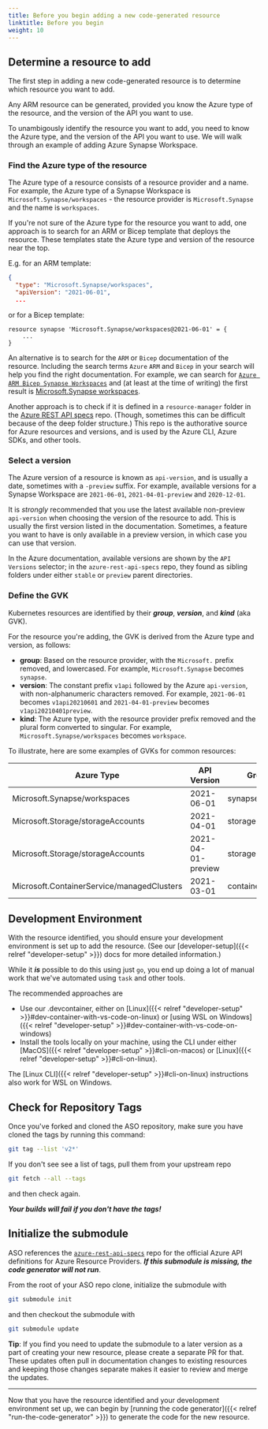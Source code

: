 ```yaml
---
title: Before you begin adding a new code-generated resource
linktitle: Before you begin
weight: 10
---
```


## Determine a resource to add

The first step in adding a new code-generated resource is to determine which resource you want to add. 

Any ARM resource can be generated, provided you know the Azure type of the resource, and the version of the API you want to use.

To unambigously identify the resource you want to add, you need to know the Azure type, and the version of the API you want to use. We will walk through an example of adding Azure Synapse Workspace.

### Find the Azure type of the resource

The Azure type of a resource consists of a resource provider and a name. For example, the Azure type of a Synapse Workspace is `Microsoft.Synapse/workspaces` - the resource provider is `Microsoft.Synapse` and the name is `workspaces`.

If you're not sure of the Azure type for the resource you want to add, one approach is to search for an ARM or Bicep template that deploys the resource. These templates state the Azure type and version of the resource near the top.

E.g. for an ARM template:
``` json
{
  "type": "Microsoft.Synapse/workspaces",
  "apiVersion": "2021-06-01",
  ...
```

or for a Bicep template:
``` bicep
resource synapse 'Microsoft.Synapse/workspaces@2021-06-01' = {
    ...
}
```

An alternative is to search for the `ARM` or `Bicep` documentation of the resource. Including the search terms `Azure` `ARM` and `Bicep` in your search will help you find the right documentation. For example, we can search for [`Azure ARM Bicep Synapse Workspaces`](https://www.google.com/search?q=azure+arm+bicep+synapse+workspaces&oq=azure+arm+bicep+synapse+workspaces) and (at least at the time of writing) the first result is [Microsoft.Synapse workspaces](https://learn.microsoft.com/en-us/azure/templates/microsoft.synapse/workspaces?pivots=deployment-language-arm-template).

Another approach is to check if it is defined in a `resource-manager` folder in the [Azure REST API specs](https://github.com/Azure/azure-rest-api-specs/tree/main/specification) repo. (Though, sometimes this can be difficult because of the deep folder structure.) This repo is the authorative source for Azure resources and versions, and is used by the Azure CLI, Azure SDKs, and other tools.

### Select a version

The Azure version of a resource is known as `api-version`, and is usually a date, sometimes with a `-preview` suffix. For example, available versions for a Synapse Workspace are `2021-06-01`, `2021-04-01-preview` and `2020-12-01`. 

It is _strongly_ recommended that you use the latest available non-preview `api-version` when choosing the version of the resource to add. This is usually the first version listed in the documentation. Sometimes, a feature you want to have is only available in a preview version, in which case you can use that version.

In the Azure documentation, available versions are shown by the `API Versions` selector; in the `azure-rest-api-specs` repo, they found as sibling folders under either `stable` or `preview` parent directories.


### Define the GVK

Kubernetes resources are identified by their _**group**_, _**version**_, and _**kind**_ (aka GVK). 

For the resource you're adding, the GVK is derived from the Azure type and version, as follows:

* **group**: Based on the resource provider, with the `Microsoft.` prefix removed, and lowercased. For example, `Microsoft.Synapse` becomes `synapse`.
* **version**: The constant prefix `v1api` followed by the Azure `api-version`, with non-alphanumeric characters removed. For example, `2021-06-01` becomes `v1api20210601` and `2021-04-01-preview` becomes `v1api20210401preview`.
* **kind**: The Azure type, with the resource provider prefix removed and the plural form converted to singular. For example, `Microsoft.Synapse/workspaces` becomes `workspace`.


To illustrate, here are some examples of GVKs for common resources:

| Azure Type | API Version | Group | Version | Kind |
|------------|-------------|-------|---------|------|
| Microsoft.Synapse/workspaces | 2021-06-01 | synapse | v1api20210601 | workspace |
| Microsoft.Storage/storageAccounts | 2021-04-01 | storage | v1api20210401 | storageaccount |
| Microsoft.Storage/storageAccounts | 2021-04-01-preview | storage | v1api20210401preview | storageaccount |
| Microsoft.ContainerService/managedClusters | 2021-03-01 | containerservice | v1api20210301 | managedcluster |


## Development Environment

With the resource identified, you should ensure your development environment is set up to add the resource. (See our [developer-setup]({{< relref "developer-setup" >}}) docs for more detailed information.)

While it _**is**_ possible to do this using just `go`, you end up doing a lot of manual work that we've automated using `task` and other tools.

The recommended approaches are 

* Use our .devcontainer, either on [Linux]({{< relref "developer-setup" >}}#dev-container-with-vs-code-on-linux) or [using WSL on Windows]({{< relref "developer-setup" >}}#dev-container-with-vs-code-on-windows)
* Install the tools locally on your machine, using the CLI under either [MacOS]({{< relref "developer-setup" >}}#cli-on-macos) or [Linux]({{< relref "developer-setup" >}}#cli-on-linux).

The [Linux CLI]({{< relref "developer-setup" >}}#cli-on-linux) instructions also work for WSL on Windows.

## Check for Repository Tags

Once you've forked and cloned the ASO repository, make sure you have cloned the tags by running this command:

```bash
git tag --list 'v2*'
```

If you don't see see a list of tags, pull them from your upstream repo

``` bash
git fetch --all --tags
```

and then check again.

_**Your builds will fail if you don't have the tags!**_

## Initialize the submodule

ASO references the [`azure-rest-api-specs`](https://github.com/Azure/azure-rest-api-specs) repo for the official Azure API definitions for Azure Resource Providers. _**If this submodule is missing, the code generator will not run**_.

From the root of your ASO repo clone, initialize the submodule with

``` bash
git submodule init
```

and then checkout the submodule with

``` bash
git submodule update
```

**Tip**: If you find you need to update the submodule to a later version as a part of creating your new resource, please create a separate PR for that. These updates often pull in documentation changes to existing resources and keeping those changes separate makes it easier to review and merge the updates.

----

Now that you have the resource identified and your development environment set up, we can begin by [running the code generator]({{< relref "run-the-code-generator" >}}) to generate the code for the new resource.
